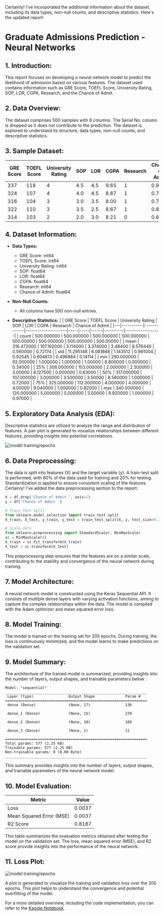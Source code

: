 Certainly! I've incorporated the additional information about the dataset, including its data types, non-null counts, and descriptive statistics. Here's the updated report:

# Graduate Admissions Prediction - Neural Networks

## 1. Introduction:
This report focuses on developing a neural network model to predict the likelihood of admission based on various features. The dataset used contains information such as GRE Score, TOEFL Score, University Rating, SOP, LOR, CGPA, Research, and the Chance of Admit.

## 2. Data Overview:
The dataset comprises 500 samples with 8 columns. The Serial No. column is dropped as it does not contribute to the prediction. The dataset is explored to understand its structure, data types, non-null counts, and descriptive statistics.

## 3. Sample Dataset:
| GRE Score | TOEFL Score | University Rating | SOP | LOR | CGPA | Research | Chance of Admit |
|-----------|-------------|---------------------|-----|-----|------|----------|------------------|
| 337       | 118         | 4                   | 4.5 | 4.5 | 9.65 | 1        | 0.92             |
| 324       | 107         | 4                   | 4.0 | 4.5 | 8.87 | 1        | 0.76             |
| 316       | 104         | 3                   | 3.0 | 3.5 | 8.00 | 1        | 0.72             |
| 322       | 110         | 3                   | 3.5 | 2.5 | 8.67 | 1        | 0.80             |
| 314       | 103         | 2                   | 2.0 | 3.0 | 8.21 | 0        | 0.65             |

## 4. Dataset Information:
- **Data Types:**
  - GRE Score: int64
  - TOEFL Score: int64
  - University Rating: int64
  - SOP: float64
  - LOR: float64
  - CGPA: float64
  - Research: int64
  - Chance of Admit: float64

- **Non-Null Counts:**
  - All columns have 500 non-null entries.

- **Descriptive Statistics:**
  | | GRE Score | TOEFL Score | University Rating | SOP | LOR | CGPA | Research | Chance of Admit |
  |---|-----------|-------------|---------------------|-----|-----|------|----------|------------------|
  | count | 500.000000 | 500.000000 | 500.000000 | 500.000000 | 500.00000 | 500.000000 | 500.000000 | 500.00000 |
  | mean | 316.472000 | 107.192000 | 3.114000 | 3.374000 | 3.48400 | 8.576440 | 0.560000 | 0.72174 |
  | std | 11.295148 | 6.081868 | 1.143512 | 0.991004 | 0.92545 | 0.604813 | 0.496884 | 0.14114 |
  | min | 290.000000 | 92.000000 | 1.000000 | 1.000000 | 1.00000 | 6.800000 | 0.000000 | 0.34000 |
  | 25% | 308.000000 | 103.000000 | 2.000000 | 2.500000 | 3.00000 | 8.127500 | 0.000000 | 0.63000 |
  | 50% | 317.000000 | 107.000000 | 3.000000 | 3.500000 | 3.50000 | 8.560000 | 1.000000 | 0.72000 |
  | 75% | 325.000000 | 112.000000 | 4.000000 | 4.000000 | 4.00000 | 9.040000 | 1.000000 | 0.82000 |
  | max | 340.000000 | 120.000000 | 5.000000 | 5.000000 | 5.00000 | 9.920000 | 1.000000 | 0.97000 |

## 5. Exploratory Data Analysis (EDA):
Descriptive statistics are utilized to analyze the range and distribution of features. A pair plot is generated to visualize relationships between different features, providing insights into potential correlations.

![model training/epochs](URL)

## 6. Data Preprocessing:
The data is split into features (X) and the target variable (y). A train-test split is performed, with 80% of the data used for training and 20% for testing. Standardization is applied to ensure consistent scaling of the features.
Certainly! I've added the data preprocessing section to the report:

```python
X = df.drop('Chance of Admit ', axis=1)
y = df['Chance of Admit ']

# Train Test Split 
from sklearn.model_selection import train_test_split
X_train, X_test, y_train, y_test = train_test_split(X, y, test_size=0.2, random_state=42)

# Scale data 
from sklearn.preprocessing import StandardScaler, MinMaxScaler
sc = MinMaxScaler()
X_train = sc.fit_transform(X_train)
X_test = sc.transform(X_test)
```

This preprocessing step ensures that the features are on a similar scale, contributing to the stability and convergence of the neural network during training.

## 7. Model Architecture:
A neural network model is constructed using the Keras Sequential API. It consists of multiple dense layers with varying activation functions, aiming to capture the complex relationships within the data. The model is compiled with the Adam optimizer and mean squared error loss.

## 8. Model Training:
The model is trained on the training set for 205 epochs. During training, the loss is continuously minimized, and the model learns to make predictions on the validation set.

## 9. Model Summary:
The architecture of the trained model is summarized, providing insights into the number of layers, output shapes, and trainable parameters below :

```
Model: "sequential"
_________________________________________________________________
 Layer (type)                Output Shape              Param #   
=================================================================
 dense (Dense)               (None, 17)                136       
                                                                 
 dense_1 (Dense)             (None, 15)                270       
                                                                 
 dense_2 (Dense)             (None, 10)                160       
                                                                 
 dense_3 (Dense)             (None, 1)                 11        
                                                                 
=================================================================
Total params: 577 (2.25 KB)
Trainable params: 577 (2.25 KB)
Non-trainable params: 0 (0.00 Byte)
_________________________________________________________________
```

This summary provides insights into the number of layers, output shapes, and trainable parameters of the neural network model.

## 10. Model Evaluation:



| **Metric**              | **Value**                     |
|-------------------------|-------------------------------|
| Loss                    | 0.0037                        |
| Mean Squared Error (MSE)| 0.0037                        |
| R2 Score                | 0.8187                        |

This table summarizes the evaluation metrics obtained after testing the model on the validation set. The loss, mean squared error (MSE), and R2 score provide insights into the performance of the neural network.

## 11. Loss Plot:

![model training/epochs](URL)
    
A plot is generated to visualize the training and validation loss over the 205 epochs. This plot helps to understand the convergence and potential overfitting of the model.

For a more detailed overview, including the code implementation, you can refer to the [Kaggle Notebook](https://www.kaggle.com/kunal30122002/neuralnetworks-mnistdigitclassification/edit).